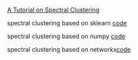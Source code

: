 
[A Tutorial on Spectral Clustering](https://arxiv.org/pdf/0711.0189v1.pdf) 

spectral clustering based on sklearn [code](https://github.com/BSAraujo/Spectral-Clustering)

spectral clustering based on numpy [code](https://github.com/colflip/SpectralClustering)

spectral clustering based on networkx[code](https://github.com/zjost/blog_code)